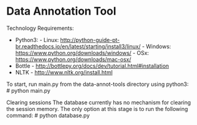 # Data Annotation Tool

Technology Requirements:
  - Python3:
		- Linux: http://python-guide-pt-br.readthedocs.io/en/latest/starting/install3/linux/
		- Windows: https://www.python.org/downloads/windows/
		- OSx: https://www.python.org/downloads/mac-osx/ 
  - Bottle
		- http://bottlepy.org/docs/dev/tutorial.html#installation
  - NLTK
		- http://www.nltk.org/install.html



To start, run main.py from the data-annot-tools directory using python3:    
\# python main.py




Clearing sessions
The database currently has no mechanism for clearing the session memory. The only option at this stage is to run the following command:
\# python database.py



